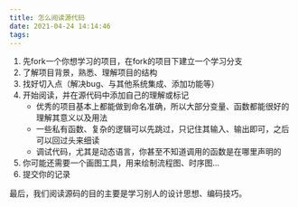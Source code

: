 ```yaml
---
title: 怎么阅读源代码
date: 2021-04-24 14:14:46
tags:
---
```


1. 先fork一个你想学习的项目，在fork的项目下建立一个学习分支
2. 了解项目背景，熟悉、理解项目的结构
3. 找好切入点（解决bug、与其他系统集成、添加功能等）
4. 开始阅读，并在源代码中添加自己的理解或标记
    * 优秀的项目基本上都能做到命名准确，所以大部分变量、函数都能很好的理解其意义以及用法
    * 一些私有函数、复杂的逻辑可以先跳过，只记住其输入、输出即可，之后可以回过头来细读
    * 调试代码，尤其是动态语言，你甚至不知道调用的函数是在哪里声明的
5. 你可能还需要一个画图工具，用来绘制流程图、时序图...
6. 提交你的记录

最后，我们阅读源码的目的主要是学习别人的设计思想、编码技巧。
